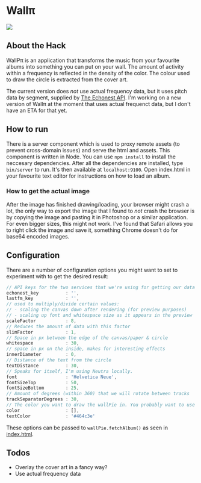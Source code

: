 # Wallπ
![](https://dl.dropbox.com/u/4905073/Wall%CF%80/examples.png)

## About the Hack
WallPπ is an application that transforms the music from your favourite albums into something you can put on your wall. The amount of activity within a frequency is reflected in the density of the color. The colour used to draw the circle is extracted from the cover art.

The current version does _not_ use actual frequency data, but it uses pitch data by segment, supplied by [The Echonest API](http://developer.echonest.com/docs/v4/track.html). I'm working on a new version of Wallπ at the moment that uses actual frequenct data, but I don't have an ETA for that yet.

## How to run
There is a server component which is used to proxy remote assets (to prevent cross-domain issues) and serve the html and assets. This component is written in Node. You can use `npm install` to install the neccesary dependencies. After all the dependencies are installed, type `bin/server` to run. It's then available at `localhost:9100`. Open index.html in your favourite text editor for instructions on how to load an album.

### How to get the actual image
After the image has finished drawing/loading, your browser might crash a lot, the only way to export the image that I found to _not_ crash the browser is by copying the image and pasting it in Photoshop or a similar application. For even bigger sizes, this might not work. I've found that Safari allows you to right click the image and save it, something Chrome doesn't do for base64 encoded images.

## Configuration
There are a number of configuration options you might want to set to experiment with to get the desired result:

```javascript
// API keys for the two services that we're using for getting our data
echonest_key          : '',
lastfm_key            : '',
// used to multiply/divide certain values:
// - scaling the canvas down after rendering (for preview purposes)
// - scaling up font and whitespace size as it appears in the preview
scaleFactor           : 8,
// Reduces the amount of data with this factor
slimFactor            : 1,
// Space in px between the edge of the canvas/paper & circle
whitespace            : 30,
// space in px on the inside, makes for interesting effects
innerDiameter         : 0,
// Distance of the text from the circle
textDistance          : 30,
// Speaks for itself, I'm using Neutra locally.
font                  : 'Helvetica Neue',
fontSizeTop           : 50,
fontSizeBottom        : 25,
// Amount of degrees (within 360) that we will rotate between tracks
trackSeparatorDegrees : 30,
// The color you want to draw the wallPie in. You probably want to use `wallPi.extractCoverColor` for this. format is [r,b,g]
color                 : [],
textColor             : '#464c3e'
```

These options can be passed to `wallPie.fetchAlbum()` as seen in [index.html](https://github.com/marcohamersma/WallPi/blob/master/public/index.html).

## Todos
-  Overlay the cover art in a fancy way?
-  Use actual frequency data
